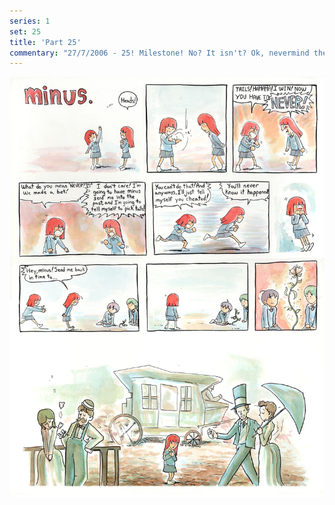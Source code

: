 ```yaml
---
series: 1
set: 25
title: 'Part 25'
commentary: "27/7/2006 - 25! Milestone! No? It isn't? Ok, nevermind then. It's been a while since the last story so I decided to start one again earlier this week. I finished this comic thursday morning and the colors are a little light so I might touch it up later. also: I don't know how to dress old-timey people. Probably though, the women should have hats, probably."
---
```


![](../../../../assets/minus/part-25/minus25.jpg)